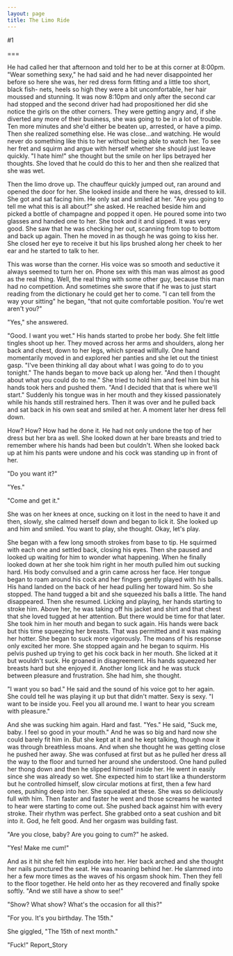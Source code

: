 ```yaml
---
layout: page
title: The Limo Ride
---
```

#1 

===

He had called her that afternoon and told her to be at this corner at 8:00pm. "Wear something sexy," he had said and he had never disappointed her before so here she was, her red dress form fitting and a little too short, black fish- nets, heels so high they were a bit uncomfortable, her hair moussed and stunning. It was now 8:10pm and only after the second car had stopped and the second driver had had propositioned her did she notice the girls on the other corners. They were getting angry and, if she diverted any more of their business, she was going to be in a lot of trouble. Ten more minutes and she'd either be beaten up, arrested, or have a pimp. Then she realized something else. He was close...and watching. He would never do something like this to her without being able to watch her. To see her fret and squirm and argue with herself whether she should just leave quickly. "I hate him!" she thought but the smile on her lips betrayed her thoughts. She loved that he could do this to her and then she realized that she was wet. 

Then the limo drove up. The chauffeur quickly jumped out, ran around and opened the door for her. She looked inside and there he was, dressed to kill. She got and sat facing him. He only sat and smiled at her. "Are you going to tell me what this is all about?" she asked. He reached beside him and picked a bottle of champagne and popped it open. He poured some into two glasses and handed one to her. She took and it and sipped. It was very good. She saw that he was checking her out, scanning from top to bottom and back up again. Then he moved in as though he was going to kiss her. She closed her eye to receive it but his lips brushed along her cheek to her ear and he started to talk to her. 

This was worse than the corner. His voice was so smooth and seductive it always seemed to turn her on. Phone sex with this man was almost as good as the real thing. Well, the real thing with some other guy, because this man had no competition. And sometimes she swore that if he was to just start reading from the dictionary he could get her to come. "I can tell from the way your sitting" he began, "that not quite comfortable position. You're wet aren't you?" 

"Yes," she answered. 

"Good. I want you wet." His hands started to probe her body. She felt little tingles shoot up her. They moved across her arms and shoulders, along her back and chest, down to her legs, which spread willfully. One hand momentarily moved in and explored her panties and she let out the tiniest gasp. "I've been thinking all day about what I was going to do to you tonight." The hands began to move back up along her. "And then I thought about what you could do to me." She tried to hold him and feel him but his hands took hers and pushed them. "And I decided that that is where we'll start." Suddenly his tongue was in her mouth and they kissed passionately while his hands still restrained hers. Then it was over and he pulled back and sat back in his own seat and smiled at her. A moment later her dress fell down. 

How? How? How had he done it. He had not only undone the top of her dress but her bra as well. She looked down at her bare breasts and tried to remember where his hands had been but couldn't. When she looked back up at him his pants were undone and his cock was standing up in front of her. 

"Do you want it?" 

"Yes." 

"Come and get it." 

She was on her knees at once, sucking on it lost in the need to have it and then, slowly, she calmed herself down and began to lick it. She looked up and him and smiled. You want to play, she thought. Okay, let's play. 

She began with a few long smooth strokes from base to tip. He squirmed with each one and settled back, closing his eyes. Then she paused and looked up waiting for him to wonder what happening. When he finally looked down at her she took him right in her mouth pulled him out sucking hard. His body convulsed and a grin came across her face. Her tongue began to roam around his cock and her fingers gently played with his balls. His hand landed on the back of her head pulling her toward him. So she stopped. The hand tugged a bit and she squeezed his balls a little. The hand disappeared. Then she resumed. Licking and playing, her hands starting to stroke him. Above her, he was taking off his jacket and shirt and that chest that she loved tugged at her attention. But there would be time for that later. She took him in her mouth and began to suck again. His hands were back but this time squeezing her breasts. That was permitted and it was making her hotter. She began to suck more vigorously. The moans of his response only excited her more. She stopped again and he began to squirm. His pelvis pushed up trying to get his cock back in her mouth. She licked at it but wouldn't suck. He groaned in disagreement. His hands squeezed her breasts hard but she enjoyed it. Another long lick and he was stuck between pleasure and frustration. She had him, she thought. 

"I want you so bad." He said and the sound of his voice got to her again. She could tell he was playing it up but that didn't matter. Sexy is sexy. "I want to be inside you. Feel you all around me. I want to hear you scream with pleasure." 

And she was sucking him again. Hard and fast. "Yes." He said, "Suck me, baby. I feel so good in your mouth." And he was so big and hard now she could barely fit him in. But she kept at it and he kept talking, though now it was through breathless moans. And when she thought he was getting close he pushed her away. She was confused at first but as he pulled her dress all the way to the floor and turned her around she understood. One hand pulled her thong down and then he slipped himself inside her. He went in easily since she was already so wet. She expected him to start like a thunderstorm but he controlled himself, slow circular motions at first, then a few hard ones, pushing deep into her. She squealed at these. She was so deliciously full with him. Then faster and faster he went and those screams he wanted to hear were starting to come out. She pushed back against him with every stroke. Their rhythm was perfect. She grabbed onto a seat cushion and bit into it. God, he felt good. And her orgasm was building fast. 

"Are you close, baby? Are you going to cum?" he asked. 

"Yes! Make me cum!" 

And as it hit she felt him explode into her. Her back arched and she thought her nails punctured the seat. He was moaning behind her. He slammed into her a few more times as the waves of his orgasm shook him. Then they fell to the floor together. He held onto her as they recovered and finally spoke softly. "And we still have a show to see!" 

"Show? What show? What's the occasion for all this?" 

"For you. It's you birthday. The 15th." 

She giggled, "The 15th of next month." 

"Fuck!" Report_Story 
